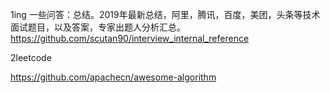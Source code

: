 1ing 一些问答：总结。2019年最新总结，阿里，腾讯，百度，美团，头条等技术面试题目，以及答案，专家出题人分析汇总。
https://github.com/scutan90/interview_internal_reference



2leetcode

 https://github.com/apachecn/awesome-algorithm 

